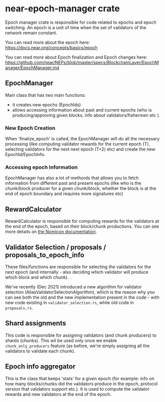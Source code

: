 # near-epoch-manager crate

Epoch manager crate is responsible for code related to epochs and epoch switching.
An epoch is a unit of time when the set of validators of the network remain constant.

You can read more about the epoch here: <https://docs.near.org/concepts/basics/epoch>

You can read more about Epoch finalization and Epoch changes here: <https://github.com/near/NEPs/blob/master/specs/BlockchainLayer/EpochManager/EpochManager.md>

## EpochManager

Main class that has two main functions:

* it creates new epochs (EpochIds)
* allows accessing information about past and current epochs (who is producing/approving given blocks, info about validators/fishermen etc  ).

### New Epoch Creation

When 'finalize_epoch' is called, the EpochManager will do all the necessary processing (like computing validator rewards for the current epoch (T), selecting validators for the next next epoch (T+2) etc) and create the new EpochId/EpochInfo.

### Accessing epoch information

EpochManager has also a lot of methords that allows you to fetch information from different past and present epochs (like who is the chunk/block producer for a given chunk/block, whether the block is at the end of epoch boundary and requires more signatures etc)

## RewardCalculator

RewardCalculator is responsible for computing rewards for the validators at the end of the epoch, based on their block/chunk productions.
You can see more details on [the Nomicon documentation](https://nomicon.io/Economics/Economic#validator-rewards-calculation).

## Validator Selection / proposals / proposals_to_epoch_info

These files/functions are responsible for selecting the validators for the next epoch (and internally - also deciding which validator will produce which block and which chunk).

We've recently (Dec 2021) introduced a new algorithm for validator selection (AliasValidatorSelectionAlgorithm), which is the reason why you can see both the old
and the new implementation present in the code - with new code existing in `validator_selection.rs`, while old code in `proposals.rs`.

## Shard assignments

This code is responsible for assigning validators (and chunk producers) to shards (chunks). This wil be used only once we enable `chunk_only_producers` feature (as before, we're simply assigning all the validators to validate each chunk).

## Epoch info aggregator

This is the class that keeps 'stats' for a given epoch (for example: info on how many blocks/chunks did the validators produce in the epoch, protocol version that validators support etc.). It is used to compute the validator rewards and new validators at the end of the epoch.
